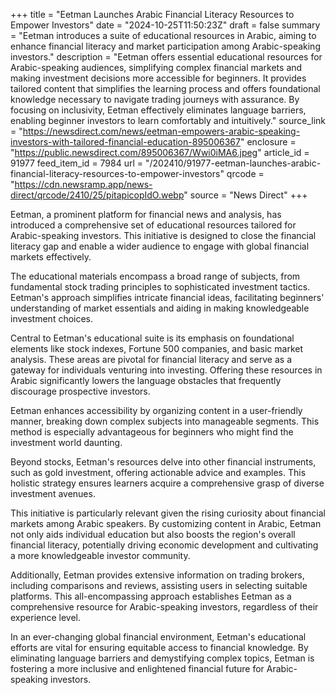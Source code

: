 +++
title = "Eetman Launches Arabic Financial Literacy Resources to Empower Investors"
date = "2024-10-25T11:50:23Z"
draft = false
summary = "Eetman introduces a suite of educational resources in Arabic, aiming to enhance financial literacy and market participation among Arabic-speaking investors."
description = "Eetman offers essential educational resources for Arabic-speaking audiences, simplifying complex financial markets and making investment decisions more accessible for beginners. It provides tailored content that simplifies the learning process and offers foundational knowledge necessary to navigate trading journeys with assurance. By focusing on inclusivity, Eetman effectively eliminates language barriers, enabling beginner investors to learn comfortably and intuitively."
source_link = "https://newsdirect.com/news/eetman-empowers-arabic-speaking-investors-with-tailored-financial-education-895006367"
enclosure = "https://public.newsdirect.com/895006367/Wwi0iMA6.jpeg"
article_id = 91977
feed_item_id = 7984
url = "/202410/91977-eetman-launches-arabic-financial-literacy-resources-to-empower-investors"
qrcode = "https://cdn.newsramp.app/news-direct/qrcode/2410/25/pitapicopIdO.webp"
source = "News Direct"
+++

<p>Eetman, a prominent platform for financial news and analysis, has introduced a comprehensive set of educational resources tailored for Arabic-speaking investors. This initiative is designed to close the financial literacy gap and enable a wider audience to engage with global financial markets effectively.</p><p>The educational materials encompass a broad range of subjects, from fundamental stock trading principles to sophisticated investment tactics. Eetman's approach simplifies intricate financial ideas, facilitating beginners' understanding of market essentials and aiding in making knowledgeable investment choices.</p><p>Central to Eetman's educational suite is its emphasis on foundational elements like stock indexes, Fortune 500 companies, and basic market analysis. These areas are pivotal for financial literacy and serve as a gateway for individuals venturing into investing. Offering these resources in Arabic significantly lowers the language obstacles that frequently discourage prospective investors.</p><p>Eetman enhances accessibility by organizing content in a user-friendly manner, breaking down complex subjects into manageable segments. This method is especially advantageous for beginners who might find the investment world daunting.</p><p>Beyond stocks, Eetman's resources delve into other financial instruments, such as gold investment, offering actionable advice and examples. This holistic strategy ensures learners acquire a comprehensive grasp of diverse investment avenues.</p><p>This initiative is particularly relevant given the rising curiosity about financial markets among Arabic speakers. By customizing content in Arabic, Eetman not only aids individual education but also boosts the region's overall financial literacy, potentially driving economic development and cultivating a more knowledgeable investor community.</p><p>Additionally, Eetman provides extensive information on trading brokers, including comparisons and reviews, assisting users in selecting suitable platforms. This all-encompassing approach establishes Eetman as a comprehensive resource for Arabic-speaking investors, regardless of their experience level.</p><p>In an ever-changing global financial environment, Eetman's educational efforts are vital for ensuring equitable access to financial knowledge. By eliminating language barriers and demystifying complex topics, Eetman is fostering a more inclusive and enlightened financial future for Arabic-speaking investors.</p>